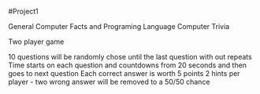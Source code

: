 #Project1

General Computer Facts and Programing Language Computer Trivia 

Two player game 

10 questions will be randomly chose until the last question with out repeats
Time starts on each question and countdowns from 20 seconds and then goes to next question 
Each correct answer is worth 5 points 
2 hints per player - two wrong answer will be removed to a 50/50 chance 

